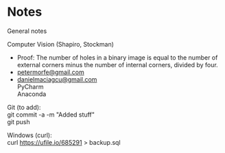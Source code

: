 # Notes
General notes

Computer Vision (Shapiro, Stockman)
- Proof: The number of holes in a binary image is equal to the number of external corners minus the number of internal corners, divided by four.
- petermorfe@gmail.com
- danielmaciagcu@gmail.com  
PyCharm  
Anaconda

Git (to add):  
git commit -a -m "Added stuff"    
git push

Windows (curl):  
curl https://ufile.io/685291 > backup.sql


